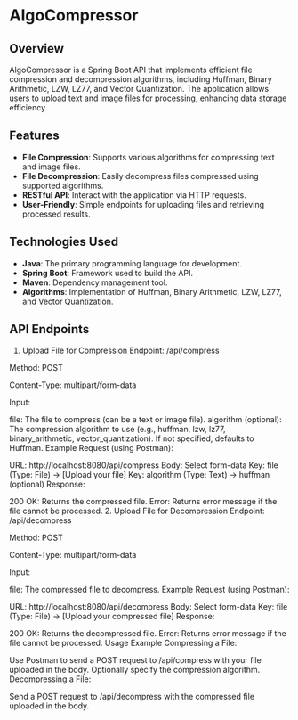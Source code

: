 # AlgoCompressor

## Overview

AlgoCompressor is a Spring Boot API that implements efficient file compression and decompression algorithms, including Huffman, Binary Arithmetic, LZW, LZ77, and Vector Quantization. The application allows users to upload text and image files for processing, enhancing data storage efficiency.

## Features

- **File Compression**: Supports various algorithms for compressing text and image files.
- **File Decompression**: Easily decompress files compressed using supported algorithms.
- **RESTful API**: Interact with the application via HTTP requests.
- **User-Friendly**: Simple endpoints for uploading files and retrieving processed results.

## Technologies Used

- **Java**: The primary programming language for development.
- **Spring Boot**: Framework used to build the API.
- **Maven**: Dependency management tool.
- **Algorithms**: Implementation of Huffman, Binary Arithmetic, LZW, LZ77, and Vector Quantization.

## API Endpoints
1. Upload File for Compression
Endpoint: /api/compress

Method: POST

Content-Type: multipart/form-data

Input:

file: The file to compress (can be a text or image file).
algorithm (optional): The compression algorithm to use (e.g., huffman, lzw, lz77, binary_arithmetic, vector_quantization). If not specified, defaults to Huffman.
Example Request (using Postman):

URL: http://localhost:8080/api/compress
Body:
Select form-data
Key: file (Type: File) → [Upload your file]
Key: algorithm (Type: Text) → huffman (optional)
Response:

200 OK: Returns the compressed file.
Error: Returns error message if the file cannot be processed.
2. Upload File for Decompression
Endpoint: /api/decompress

Method: POST

Content-Type: multipart/form-data

Input:

file: The compressed file to decompress.
Example Request (using Postman):

URL: http://localhost:8080/api/decompress
Body:
Select form-data
Key: file (Type: File) → [Upload your compressed file]
Response:

200 OK: Returns the decompressed file.
Error: Returns error message if the file cannot be processed.
Usage Example
Compressing a File:

Use Postman to send a POST request to /api/compress with your file uploaded in the body.
Optionally specify the compression algorithm.
Decompressing a File:

Send a POST request to /api/decompress with the compressed file uploaded in the body.
   
